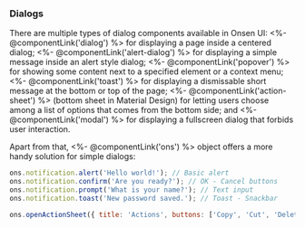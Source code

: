 ### Dialogs

There are multiple types of dialog components available in Onsen UI: <%- @componentLink('dialog') %> for displaying a page inside a centered dialog; <%- @componentLink('alert-dialog') %> for displaying a simple message inside an alert style dialog; <%- @componentLink('popover') %> for showing some content next to a specified element or a context menu; <%- @componentLink('toast') %> for displaying a dismissable short message at the bottom or top of the page; <%- @componentLink('action-sheet') %> (bottom sheet in Material Design) for letting users choose among a list of options that comes from the bottom side; and <%- @componentLink('modal') %> for displaying a fullscreen dialog that forbids user interaction.

Apart from that, <%- @componentLink('ons') %> object offers a more handy solution for simple dialogs:

```javascript
ons.notification.alert('Hello world!'); // Basic alert
ons.notification.confirm('Are you ready?'); // OK - Cancel buttons
ons.notification.prompt('What is your name?'); // Text input
ons.notification.toast('New password saved.'); // Toast - Snackbar

ons.openActionSheet({ title: 'Actions', buttons: ['Copy', 'Cut', 'Delete'] }); // Options list
```

